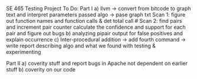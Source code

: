 SE 465 Testing Project
To Do:
Part I
a)
llvm -> convert from bitcode to graph text and interpret parameters passed
algo -> pase graph txt
        Scan 1: figure out function names and function calls & det total call #
	Scan 2: find pairs and increment pair counter
calculate the confidence and support for each pair and figure out bugs
b) analyzing pipair output for false positives and explain occurrence
c) Inter-procedural addition -> add fourth command -> write report describing algo and what we found with testing & experimenting

Part II
a) coverity stuff and report bugs in Apache not dependent on earlier stuff
b) coverity on our code
